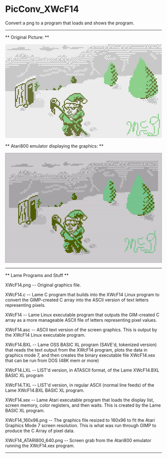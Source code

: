 # PicConv_XWcF14

Convert a png to a program that loads and shows the program.

---

** Original Picture: **

[![OriginalPic](https://github.com/kenjennings/PicConv_XWcF14/blob/main/XWcF14.png)](#features)

** Atari800 emulator displaying the graphics: **

[![AtariPic](https://github.com/kenjennings/PicConv_XWcF14/blob/main/XWcF14_ATARI800_640.png)](#features)

---

** Lame Programs and Stuff **

XWcF14.png -- Original graphics file.

XWcF14.c -- Lame C program that builds into the XWcF14 Linux program to convert the GIMP-created C array into the ASCII version of text letters representing pixels.

XWcF14 -- Lame Linux executable program that outputs the GIM-created C array as a more manageable ASCII file of letters representing pixel values.

XWcF14.asc -- ASCII text version of the screen graphics.  This is output by the XWcF14 Linux executable program.

XWcF14.BXL -- Lame OSS BASIC XL program (SAVE'd, tokenized version) that reads the text output from the XWcF14 program, plots the data in graphics mode 7, and then creates the binary executable file XWcF14.xex that can be run from DOS (48K mem or more)

XWcF14.LXL -- LIST'd version, in ATASCII format, of the Lame XWcF14.BXL BASIC XL program 

XWcF14.TXL -- LIST'd version, in regular ASCII (normal line feeds) of the Lame XWcF14.BXL BASIC XL program.

XWcF14.xex -- Lame Atari executable program that loads the display list, screen memory, color registers, and then waits.  This is created by the Lame BASIC XL program.

XWcF14_160x96.png -- The graphics file resized to 160x96 to fit the Atari Graphics Mode 7 screen resolution.   This is what was run through GIMP to produce the C Array of pixel data.

XWcF14_ATARI800_640.png -- Screen grab from the Atari800 emulator running the XWcF14.xex program.

---
